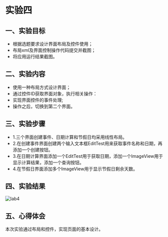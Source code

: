 #  实验四

## 一、实验目标

- 根据选题要求设计界面布局及控件使用；
- 布局xml及界面控制操作代码提交并截图；
- 将应用运行结果截图。

## 二、实验内容

- 使用一种布局方式设计界面；
- 通过控件ID获取界面对象，执行相关操作：
- 实现界面控件的事件处理;
- 操作之后，切换到第二个界面。

## 三、实验步骤

- 1.三个界面创建事件、日期计算和节假日均采用线性布局。
- 2.在创建事件界面创建两个输入文本框EditTest用来获取事件名称和日期，再添加一个创建按钮。
- 3.在日期计算界面添加一个EditTest用于获取日期，添加一个ImageView用于显示计算结果，添加一个查询按钮。
- 4.在节假日界面添加多个ImageView用于显示节假日剩余天数。

## 四、实验结果

![lab4](raw.githubusercontent.com/1728799039/android-labs-2020/master/students/sec1814080911234/lab4.png)

## 五、心得体会

本次实验通过布局和控件，实现页面的基本设计。
